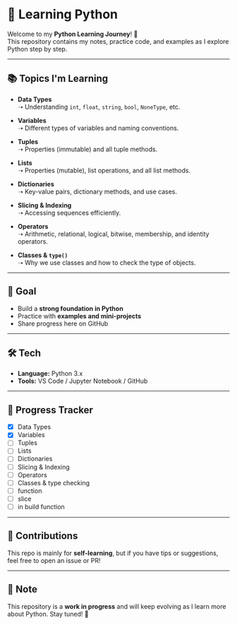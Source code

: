 # 🚀 Learning Python

Welcome to my **Python Learning Journey**! 🐍  
This repository contains my notes, practice code, and examples as I explore Python step by step.

---

## 📚 Topics I'm Learning

- **Data Types**  
  ➝ Understanding `int`, `float`, `string`, `bool`, `NoneType`, etc.

- **Variables**  
  ➝ Different types of variables and naming conventions.

- **Tuples**  
  ➝ Properties (immutable) and all tuple methods.

- **Lists**  
  ➝ Properties (mutable), list operations, and all list methods.

- **Dictionaries**  
  ➝ Key-value pairs, dictionary methods, and use cases.

- **Slicing & Indexing**  
  ➝ Accessing sequences efficiently.

- **Operators**  
  ➝ Arithmetic, relational, logical, bitwise, membership, and identity operators.

- **Classes & `type()`**  
  ➝ Why we use classes and how to check the type of objects.

---

## 🎯 Goal

- Build a **strong foundation in Python**  
- Practice with **examples and mini-projects**  
- Share progress here on GitHub  

---

## 🛠️ Tech

- **Language:** Python 3.x  
- **Tools:** VS Code / Jupyter Notebook / GitHub  

---

## 🌱 Progress Tracker

- [x] Data Types  
- [x] Variables  
- [ ] Tuples  
- [ ] Lists  
- [ ] Dictionaries  
- [ ] Slicing & Indexing  
- [ ] Operators  
- [ ] Classes & type checking
- [ ] function
- [ ] slice
- [ ] in build function

---

## 🤝 Contributions

This repo is mainly for **self-learning**, but if you have tips or suggestions, feel free to open an issue or PR!  

---

## 📌 Note

This repository is a **work in progress** and will keep evolving as I learn more about Python. Stay tuned! 🚀

